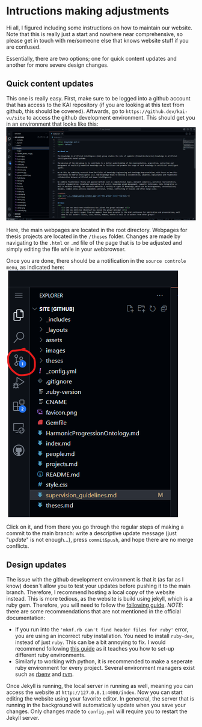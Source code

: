 
# Intructions making adjustments

Hi all, I figured including some instructions on how to maintain our website. Note that this is really just a start and nowhere near comprehensive, so please get in touch with me/someone else that knows website stuff if you are confused. 

Essentially, there are two options; one for quick content updates and another for more severe design changes.

## Quick content updates
This one is really easy. First, make sure to be logged into a github account that has access to the KAI repository (if you are looking at this text from github, this should be covered). Aftwards, go to `https://github.dev/kai-vu/site` to access the github development environment. This should get you in an environment that looks like this:
![github developement environment](/images/readme/github_dev_env.png)

Here, the main webpages are located in the root directory. Webpages for thesis projects are located in the `/theses` folder. Changes are made by navigating to the `.html` or `.md` file of the page that is to be adjusted and simply editing the file while in your webbrowser. 

Once you are done, there should be a notification in the `source controle menu`, as indicated here:
![updated file notification](/images/readme/updated_file.png)

Click on it, and from there you go through the regular steps of making a commit to the main branch: write a descriptive update message (just "_update_" is not enough...), press `commit&push`, and hope there are no merge conflicts.  


## Design updates
The issue with the github development environment is that it (as far as I know) doesn´t allow you to test your updates before pushing it to the main branch. Therefore, I recommend hosting a local copy of the website instead. This is more tedious, as the website is build using jekyll, which is a ruby gem. Therefore, you will need to follow the [following guide](https://jekyllrb.com/docs/installation/). *NOTE*: there are some recommendations that are not mentioned in the official documentation:
- If you run into the `'mkmf.rb can't find header files for ruby'` error, you are using an incorrect ruby installation. You need to install `ruby-dev`, instead of just `ruby`. This can be a bit annoying to fix. I would recommend following [this guide](https://cloud.google.com/ruby/docs/setup) as it teaches you how to set-up different ruby environments.
- Similarly to working with python, it is recommended to make a seperate ruby environment for every project. Several environment managers exist such as [rbenv](https://github.com/rbenv/rbenv) and [rvm](https://github.com/rvm/rvm). 

Once Jekyll is running, the local server in running as well, meaning you can access the website at `http://127.0.0.1:4000/index`. Now you can start editing the website using your favorite editor. In genereral, the server that is running in the background will automatically update when you save your changes. Only changes made to `config.yml` will require you to restart the Jekyll server. 


